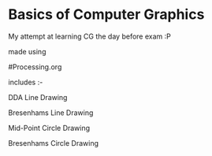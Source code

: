 # Basics of Computer Graphics

My attempt at learning CG the day before exam :P

made using 

#Processing.org

includes :-

DDA Line Drawing

Bresenhams Line Drawing

Mid-Point Circle Drawing

Bresenhams Circle Drawing 
